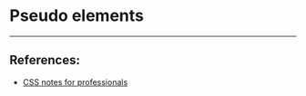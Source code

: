 # Pseudo elements

---

## References:

- [CSS notes for professionals](https://books.goalkicker.com/CSSBook/)
